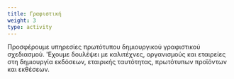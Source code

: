 ```yaml
---
title: Γραφιστική
weight: 3
type: activity
---
```

Προσφέρουμε υπηρεσίες πρωτότυπου δημιουργικού γραφιστικού σχεδιασμού. 'Εχουμε δουλέψει με καλιτέχνες, οργανισμούς και εταιρείες στη δημιουργία εκδόσεων, εταιρικής ταυτότητας, πρωτότυπων προϊόντων και εκθέσεων.
